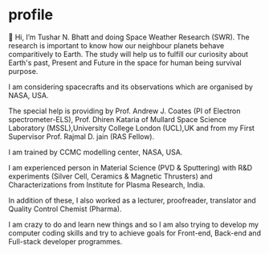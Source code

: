 # profile
👋 Hi, I’m Tushar N. Bhatt and doing Space Weather Research (SWR). The research is important to know how our neighbour planets behave comparitively to Earth. The study will help us to fulfill our curiosity about Earth's past, Present and Future in the space for human being survival purpose.

I am considering spacecrafts and its observations which are organised by NASA, USA.

The special help is providing by Prof. Andrew J. Coates (PI of Electron spectrometer-ELS), Prof. Dhiren Kataria of Mullard Space Science Laboratory (MSSL),University College London (UCL),UK and from my First Supervisor Prof. Rajmal D. jain (RAS Fellow).

I am trained by CCMC modelling center, NASA, USA.
    
I am experienced person in Material Science (PVD & Sputtering) with R&D experiments (Silver Cell, Ceramics & Magnetic Thrusters) and Characterizations from Institute for Plasma Research, India.

In addition of these, I also worked as a lecturer, proofreader, translator and Quality Control Chemist (Pharma).

I am crazy to do and learn new things and so I am also trying to develop my computer coding skills and try to achieve goals for Front-end, Back-end and Full-stack developer programmes. 

<!---
tushar-tb2/tushar-tb2 is a ✨ special ✨ repository because its `README.md` (this file) appears on your GitHub profile.You can click the Preview link to take a look at your changes.
--->
